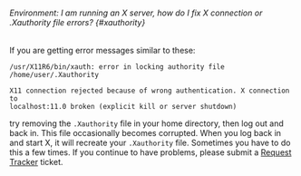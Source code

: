 ###### Environment: I am running an X server, how do I fix X connection or .Xauthority file errors? {#xauthority} 

If you are getting error messages similar to these:

```{.outline}
/usr/X11R6/bin/xauth: error in locking authority file /home/user/.Xauthority
```

```{.outline}
X11 connection rejected because of wrong authentication. X connection to 
localhost:11.0 broken (explicit kill or server shutdown)
```

try removing the `.Xauthority` file in your home directory, then log out
and back in. This file occasionally becomes corrupted. When you log back
in and start X, it will recreate your `.Xauthority` file. Sometimes you
have to do this a few times. If you continue to have problems, please
submit a [Request Tracker](/?page_id=369) ticket.
